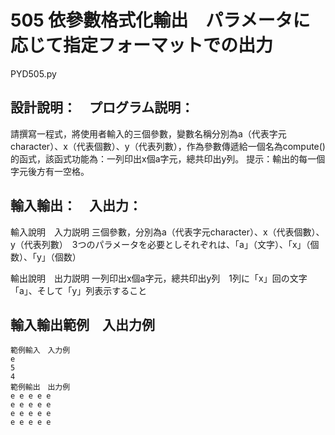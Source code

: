 # 505 依參數格式化輸出　パラメータに応じて指定フォーマットでの出力
PYD505.py
## 設計說明：　プログラム説明：
請撰寫一程式，將使用者輸入的三個參數，變數名稱分別為a（代表字元character）、x（代表個數）、y（代表列數），作為參數傳遞給一個名為compute()的函式，該函式功能為：一列印出x個a字元，總共印出y列。
提示：輸出的每一個字元後方有一空格。

## 輸入輸出：　入出力：
輸入說明　入力説明
三個參數，分別為a（代表字元character）、x（代表個數）、y（代表列數）　3つのパラメータを必要としそれぞれは、「a」（文字）、「x」（個数）、「y」（個数）

輸出說明　出力説明
一列印出x個a字元，總共印出y列　1列に「x」回の文字「a」、そして「y」列表示すること

## 輸入輸出範例　入出力例

```
範例輸入　入力例
e
5
4
範例輸出　出力例
e e e e e 
e e e e e 
e e e e e 
e e e e e 
```
